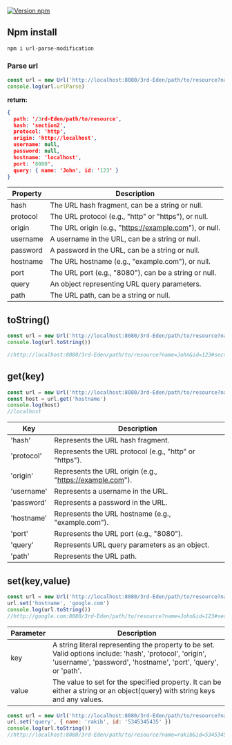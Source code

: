
[![Version npm](https://img.shields.io/npm/v/npm-url-parse.svg?style=flat-square)](https://www.npmjs.com/package/npm-url-parse)

## Npm install

```
npm i url-parse-modification
```

### Parse url

```js
const url = new Url('http://localhost:8080/3rd-Eden/path/to/resource?name=John&id=123#section2')
console.log(url.urlParse)
```

**return:**

```json
{
  path: '/3rd-Eden/path/to/resource',
  hash: 'section2',
  protocol: 'http',
  origin: 'http://localhost',
  username: null,
  password: null,
  hostname: 'localhost',
  port: '8080',
  query: { name: 'John', id: '123' }
}
```

| Property  | Description                                        |
|-----------|----------------------------------------------------|
| hash      | The URL hash fragment, can be a string or null.   |
| protocol  | The URL protocol (e.g., "http" or "https"), or null. |
| origin    | The URL origin (e.g., "<https://example.com>"), or null. |
| username  | A username in the URL, can be a string or null.   |
| password  | A password in the URL, can be a string or null.   |
| hostname  | The URL hostname (e.g., "example.com"), or null. |
| port      | The URL port (e.g., "8080"), can be a string or null. |
| query     | An object representing URL query parameters.     |
| path      | The URL path, can be a string or null.            |

## toString()

```js
const url = new Url('http://localhost:8080/3rd-Eden/path/to/resource?name=John&id=123#section2')
console.log(url.toString())

//http://localhost:8080/3rd-Eden/path/to/resource?name=John&id=123#section2
```

## get(key)

```js
const url = new Url('http://localhost:8080/3rd-Eden/path/to/resource?name=John&id=123#section2')
const host = url.get('hostname')
console.log(host)
//localhost
```

| Key        | Description                                        |
|------------|----------------------------------------------------|
| 'hash'     | Represents the URL hash fragment.                 |
| 'protocol' | Represents the URL protocol (e.g., "http" or "https"). |
| 'origin'   | Represents the URL origin (e.g., "<https://example.com>"). |
| 'username' | Represents a username in the URL.                |
| 'password' | Represents a password in the URL.                |
| 'hostname' | Represents the URL hostname (e.g., "example.com"). |
| 'port'     | Represents the URL port (e.g., "8080").           |
| 'query'    | Represents URL query parameters as an object.    |
| 'path'     | Represents the URL path.                         |

## set(key,value)

```js
const url = new Url('http://localhost:8080/3rd-Eden/path/to/resource?name=John&id=123#section2')
url.set('hostname', 'google.com')
console.log(url.toString())
//http://google.com:8080/3rd-Eden/path/to/resource?name=John&id=123#section2
```

| Parameter  | Description                                        |
|------------|----------------------------------------------------|
| key        | A string literal representing the property to be set. Valid options include: 'hash', 'protocol', 'origin', 'username', 'password', 'hostname', 'port', 'query', or 'path'. |
| value      | The value to set for the specified property. It can be either a string or an object(query) with string keys and any values. |

```js
const url = new Url('http://localhost:8080/3rd-Eden/path/to/resource?name=John&id=123#section2')
url.set('query', { name: 'rakib', id: '5345345435' })
console.log(url.toString())
//http://localhost:8080/3rd-Eden/path/to/resource?name=rakib&id=5345345435#section2

```
